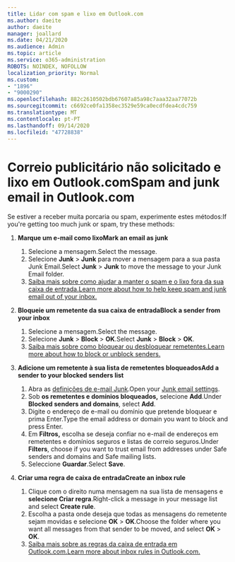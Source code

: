 ```yaml
---
title: Lidar com spam e lixo em Outlook.com
ms.author: daeite
author: daeite
manager: joallard
ms.date: 04/21/2020
ms.audience: Admin
ms.topic: article
ms.service: o365-administration
ROBOTS: NOINDEX, NOFOLLOW
localization_priority: Normal
ms.custom:
- "1896"
- "9000290"
ms.openlocfilehash: 882c2610502bdb67607a85a98c7aaa32aa77072b
ms.sourcegitcommit: c6692ce0fa1358ec3529e59ca0ecdfdea4cdc759
ms.translationtype: MT
ms.contentlocale: pt-PT
ms.lasthandoff: 09/14/2020
ms.locfileid: "47728838"
---
```

# <a name="spam-and-junk-email-in-outlookcom"></a><span data-ttu-id="2d95a-102">Correio publicitário não solicitado e lixo em Outlook.com</span><span class="sxs-lookup"><span data-stu-id="2d95a-102">Spam and junk email in Outlook.com</span></span>

<span data-ttu-id="2d95a-103">Se estiver a receber muita porcaria ou spam, experimente estes métodos:</span><span class="sxs-lookup"><span data-stu-id="2d95a-103">If you're getting too much junk or spam, try these methods:</span></span>

1. <span data-ttu-id="2d95a-104">**Marque um e-mail como lixo**</span><span class="sxs-lookup"><span data-stu-id="2d95a-104">**Mark an email as junk**</span></span>
    1. <span data-ttu-id="2d95a-105">Selecione a mensagem.</span><span class="sxs-lookup"><span data-stu-id="2d95a-105">Select the message.</span></span>
    1. <span data-ttu-id="2d95a-106">Selecione **Junk**  >  **Junk** para mover a mensagem para a sua pasta Junk Email.</span><span class="sxs-lookup"><span data-stu-id="2d95a-106">Select **Junk** > **Junk** to move the message to your Junk Email folder.</span></span>
    1. [<span data-ttu-id="2d95a-107">Saiba mais sobre como ajudar a manter o spam e o lixo fora da sua caixa de entrada.</span><span class="sxs-lookup"><span data-stu-id="2d95a-107">Learn more about how to help keep spam and junk email out of your inbox.</span></span>](https://support.office.com/article/a3ece97b-82f8-4a5e-9ac3-e92fa6427ae4?wt.mc_id=Office_Outlook_com_Alchemy)

1. <span data-ttu-id="2d95a-108">**Bloqueie um remetente da sua caixa de entrada**</span><span class="sxs-lookup"><span data-stu-id="2d95a-108">**Block a sender from your inbox**</span></span>
    1. <span data-ttu-id="2d95a-109">Selecione a mensagem.</span><span class="sxs-lookup"><span data-stu-id="2d95a-109">Select the message.</span></span>
    1. <span data-ttu-id="2d95a-110">Selecione **Junk**  >  **Block**  >  **OK**.</span><span class="sxs-lookup"><span data-stu-id="2d95a-110">Select **Junk** > **Block** > **OK**.</span></span>
    1. [<span data-ttu-id="2d95a-111">Saiba mais sobre como bloquear ou desbloquear remetentes.</span><span class="sxs-lookup"><span data-stu-id="2d95a-111">Learn more about how to block or unblock senders.</span></span>](https://support.office.com/article/afba1c94-77bb-4f50-8b85-057cf52f4d5e?wt.mc_id=Office_Outlook_com_Alchemy)

1. <span data-ttu-id="2d95a-112">**Adicione um remetente à sua lista de remetentes bloqueados**</span><span class="sxs-lookup"><span data-stu-id="2d95a-112">**Add a sender to your blocked senders list**</span></span>
    1. <span data-ttu-id="2d95a-113">Abra as [definições de e-mail Junk](https://outlook.live.com/mail/options/mail/junkEmail/blockedSendersAndDomainsV2).</span><span class="sxs-lookup"><span data-stu-id="2d95a-113">Open your [Junk email settings](https://outlook.live.com/mail/options/mail/junkEmail/blockedSendersAndDomainsV2).</span></span>
    1. <span data-ttu-id="2d95a-114">Sob **os remetentes e domínios bloqueados,** selecione **Add**.</span><span class="sxs-lookup"><span data-stu-id="2d95a-114">Under **Blocked senders and domains**, select **Add**.</span></span>
    1. <span data-ttu-id="2d95a-115">Digite o endereço de e-mail ou domínio que pretende bloquear e prima Enter.</span><span class="sxs-lookup"><span data-stu-id="2d95a-115">Type the email address or domain you want to block and press Enter.</span></span>
    1. <span data-ttu-id="2d95a-116">Em **Filtros,** escolha se deseja confiar no e-mail de endereços em remetentes e domínios seguros e listas de correio seguros.</span><span class="sxs-lookup"><span data-stu-id="2d95a-116">Under **Filters**, choose if you want to trust email from addresses under Safe senders and domains and Safe mailing lists.</span></span>
    1. <span data-ttu-id="2d95a-117">Seleccione **Guardar**.</span><span class="sxs-lookup"><span data-stu-id="2d95a-117">Select **Save**.</span></span>

1. <span data-ttu-id="2d95a-118">**Criar uma regra de caixa de entrada**</span><span class="sxs-lookup"><span data-stu-id="2d95a-118">**Create an inbox rule**</span></span>
    1. <span data-ttu-id="2d95a-119">Clique com o direito numa mensagem na sua lista de mensagens e **selecione Criar regra**.</span><span class="sxs-lookup"><span data-stu-id="2d95a-119">Right-click a message in your message list and select **Create rule**.</span></span>
    1. <span data-ttu-id="2d95a-120">Escolha a pasta onde deseja que todas as mensagens do remetente sejam movidas e selecione **OK**  >  **OK**.</span><span class="sxs-lookup"><span data-stu-id="2d95a-120">Choose the folder where you want all messages from that sender to be moved, and select **OK** > **OK**.</span></span>
    1. [<span data-ttu-id="2d95a-121">Saiba mais sobre as regras da caixa de entrada em Outlook.com.</span><span class="sxs-lookup"><span data-stu-id="2d95a-121">Learn more about inbox rules in Outlook.com.</span></span>](https://support.office.com/article/4b094371-a5d7-49bd-8b1b-4e4896a7cc5d?wt.mc_id=Office_Outlook_com_Alchemy)